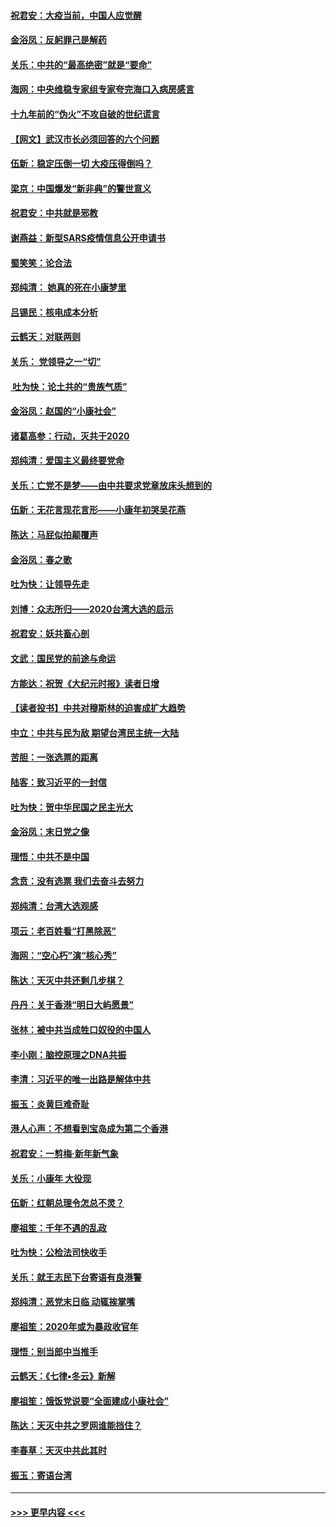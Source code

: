 #### [祝君安：大疫当前，中国人应觉醒](../pages/nsc993/n11821946.md?t=01262355) 
#### [金浴凤：反躬罪己是解药](../pages/nsc993/n11820280.md?t=01262355) 
#### [关乐：中共的“最高绝密”就是“要命”](../pages/nsc993/n11816946.md?t=01262355) 
#### [海网：中央维稳专家组专家夸完海口入病房感言](../pages/nsc993/n11815138.md?t=01262355) 
#### [十九年前的“伪火”不攻自破的世纪谎言](../pages/nsc993/n11813238.md?t=01262355) 
#### [【网文】武汉市长必须回答的六个问题](../pages/nsc993/n11813848.md?t=01262355) 
#### [伍新：稳定压倒一切 大疫压得倒吗？](../pages/nsc993/n11812634.md?t=01262355) 
#### [梁京：中国爆发“新非典”的警世意义](../pages/nsc993/n11812554.md?t=01262355) 
#### [祝君安：中共就是邪教](../pages/nsc993/n11812431.md?t=01262355) 
#### [谢燕益：新型SARS疫情信息公开申请书](../pages/nsc993/n11808840.md?t=01262355) 
#### [蜀笑笑：论合法](../pages/nsc993/n11808064.md?t=01262355) 
#### [郑纯清： 她真的死在小康梦里](../pages/nsc993/n11806623.md?t=01262355) 
#### [吕锡民：核电成本分析](../pages/nsc993/n11806284.md?t=01262355) 
#### [云鹤天：对联两则](../pages/nsc993/n11805957.md?t=01262355) 
#### [关乐： 党领导之一“切”](../pages/nsc993/n11804505.md?t=01262355) 
#### [ 吐为快：论土共的“贵族气质”](../pages/nsc993/n11804490.md?t=01262355) 
#### [金浴凤：赵国的“小康社会”](../pages/nsc993/n11804452.md?t=01262355) 
#### [诸葛高参：行动，灭共于2020](../pages/nsc993/n11804120.md?t=01262355) 
#### [郑纯清：爱国主义最终要党命](../pages/nsc993/n11802197.md?t=01262355) 
#### [关乐：亡党不是梦——由中共要求党章放床头想到的](../pages/nsc993/n11802156.md?t=01262355) 
#### [伍新：无花言现花言形——小康年初哭吴花燕](../pages/nsc993/n11800044.md?t=01262355) 
#### [陈达：马屁似拍颠覆声](../pages/nsc993/n11800010.md?t=01262355) 
#### [金浴凤：春之歌](../pages/nsc993/n11797687.md?t=01262355) 
#### [吐为快：让领导先走](../pages/nsc993/n11797512.md?t=01262355) 
#### [刘博：众志所归——2020台湾大选的启示](../pages/nsc993/n11796878.md?t=01262355) 
#### [祝君安：妖共畜心剖](../pages/nsc993/n11794273.md?t=01262355) 
#### [文武：国民党的前途与命运](../pages/nsc993/n11794198.md?t=01262355) 
#### [方能达：祝贺《大纪元时报》读者日增](../pages/nsc993/n11793807.md?t=01262355) 
#### [【读者投书】中共对穆斯林的迫害成扩大趋势](../pages/nsc993/n11791371.md?t=01262355) 
#### [中立：中共与民为敌 期望台湾民主统一大陆](../pages/nsc993/n11790392.md?t=01262355) 
#### [苦胆：一张选票的距离](../pages/nsc993/n11788914.md?t=01262355) 
#### [陆客：致习近平的一封信](../pages/nsc993/n11788867.md?t=01262355) 
#### [吐为快：贺中华民国之民主光大](../pages/nsc993/n11788618.md?t=01262355) 
#### [金浴凤：末日党之像](../pages/nsc993/n11787475.md?t=01262355) 
#### [理悟：中共不是中国](../pages/nsc993/n11787463.md?t=01262355) 
#### [念贲：没有选票  我们去奋斗去努力](../pages/nsc993/n11787398.md?t=01262355) 
#### [郑纯清：台湾大选观感](../pages/nsc993/n11786210.md?t=01262355) 
#### [项云：老百姓看“打黑除恶”](../pages/nsc993/n11785398.md?t=01262355) 
#### [海网：“空心朽”演“核心秀”](../pages/nsc993/n11783874.md?t=01262355) 
#### [陈达：天灭中共还剩几步棋？](../pages/nsc993/n11783719.md?t=01262355) 
#### [丹丹：关于香港“明日大屿愿景”](../pages/nsc993/n11783273.md?t=01262355) 
#### [张林：被中共当成牲口奴役的中国人](../pages/nsc993/n11782397.md?t=01262355) 
#### [李小刚：脑控原理之DNA共振](../pages/nsc993/n11780962.md?t=01262355) 
#### [李清：习近平的唯一出路是解体中共](../pages/nsc993/n11780866.md?t=01262355) 
#### [振玉：炎黄巨难奇耻](../pages/nsc993/n11779632.md?t=01262355) 
#### [港人心声：不想看到宝岛成为第二个香港](../pages/nsc993/n11778817.md?t=01262355) 
#### [祝君安：一剪梅‧新年新气象](../pages/nsc993/n11776340.md?t=01262355) 
#### [关乐：小康年 大役现](../pages/nsc993/n11774213.md?t=01262355) 
#### [伍新：红朝总理令怎总不灵？](../pages/nsc993/n11770813.md?t=01262355) 
#### [廖祖笙：千年不遇的乱政](../pages/nsc993/n11770373.md?t=01262355) 
#### [吐为快：公检法司快收手](../pages/nsc993/n11770359.md?t=01262355) 
#### [关乐：就王志民下台寄语有良港警](../pages/nsc993/n11769903.md?t=01262355) 
#### [郑纯清：恶党末日临 动辄挨掌嘴](../pages/nsc993/n11769356.md?t=01262355) 
#### [廖祖笙：2020年或为暴政收官年](../pages/nsc993/n11768216.md?t=01262355) 
#### [理悟：别当郎中当推手](../pages/nsc993/n11768243.md?t=01262355) 
#### [云鹤天：《七律▪冬云》新解](../pages/nsc993/n11768204.md?t=01262355) 
#### [廖祖笙：饿饭党说要“全面建成小康社会”](../pages/nsc993/n11767482.md?t=01262355) 
#### [陈达：天灭中共之罗网谁能挡住？](../pages/nsc993/n11767465.md?t=01262355) 
#### [李春草：天灭中共此其时](../pages/nsc993/n11767452.md?t=01262355) 
#### [振玉：寄语台湾](../pages/nsc993/n11767432.md?t=01262355) 

----
#### [ >>> 更早内容 <<< ](../indexes/nsc993-earlier.md)
